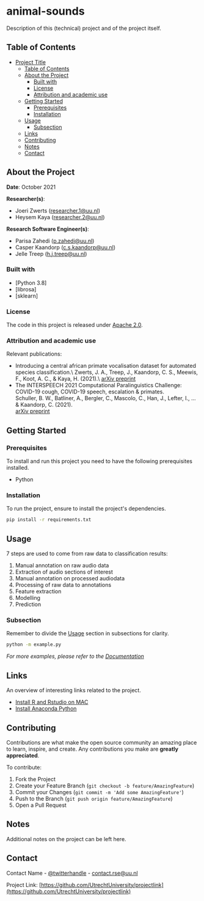 # animal-sounds

<!-- Include Github badges here (optional) -->
<!-- e.g. Github Actions workflow status -->

Description of this (technical) project and of the project itself.

<!-- TABLE OF CONTENTS -->
## Table of Contents

- [Project Title](#project-title)
  - [Table of Contents](#table-of-contents)
  - [About the Project](#about-the-project)
    - [Built with](#built-with)
    - [License](#license)
    - [Attribution and academic use](#attribution-and-academic-use)
  - [Getting Started](#getting-started)
    - [Prerequisites](#prerequisites)
    - [Installation](#installation)
  - [Usage](#usage)
    - [Subsection](#subsection)
  - [Links](#links)
  - [Contributing](#contributing)
  - [Notes](#notes)
  - [Contact](#contact)

<!-- ABOUT THE PROJECT -->
## About the Project

**Date**: October 2021

**Researcher(s)**:

- Joeri Zwerts (researcher.1@uu.nl)
- Heysem Kaya (researcher.2@uu.nl)

**Research Software Engineer(s)**:

- Parisa Zahedi (p.zahedi@uu.nl)
- Casper Kaandorp (c.s.kaandorp@uu.nl)
- Jelle Treep (h.j.treep@uu.nl)

### Built with

- [Python 3.8]
- [librosa]
- [sklearn]

<!-- Do not forget to also include the license in a separate file(LICENSE[.txt/.md]) and link it properly. -->
### License

The code in this project is released under [Apache 2.0](LICENSE.md).

### Attribution and academic use

Relevant publications:

- Introducing a central african primate vocalisation dataset for automated species classification.\ 
Zwerts, J. A., Treep, J., Kaandorp, C. S., Meewis, F., Koot, A. C., & Kaya, H. (2021).\ 
[arXiv preprint](https://arxiv.org/pdf/2101.10390.pdf)
- The INTERSPEECH 2021 Computational Paralinguistics Challenge: COVID-19 cough, COVID-19 speech, escalation & primates.\
Schuller, B. W., Batliner, A., Bergler, C., Mascolo, C., Han, J., Lefter, I., ... & Kaandorp, C. (2021).\
[arXiv preprint](https://arxiv.org/pdf/2102.13468.pdf)


<!-- GETTING STARTED -->
## Getting Started



### Prerequisites

To install and run this project you need to have the following prerequisites installed.

- Python

### Installation

To run the project, ensure to install the project's dependencies.

```sh
pip install -r requirements.txt
```

<!-- USAGE -->
## Usage
7 steps are used to come from raw data to classification results:
1. Manual annotation on raw audio data
2. Extraction of audio sections of interest
3. Manual annotation on processed audiodata
4. Processing of raw data to annotations
5. Feature extraction
6. Modelling
7. Prediction

### Subsection

Remember to divide the [Usage](#Usage) section in subsections for clarity.

```sh
python -m example.py
```

_For more examples, please refer to the [Documentation](sphinx-doc-website)_

<!-- LINKS -->
## Links

An overview of interesting links related to the project.

- [Install R and Rstudio on MAC](https://medium.com/@GalarnykMichael/install-r-and-rstudio-on-mac-e911606ce4f4)
- [Install Anaconda Python](https://www.anaconda.com/download/)

<!-- CONTRIBUTING -->
## Contributing

Contributions are what make the open source community an amazing place to learn, inspire, and create. Any contributions you make are **greatly appreciated**.

To contribute:

1. Fork the Project
2. Create your Feature Branch (`git checkout -b feature/AmazingFeature`)
3. Commit your Changes (`git commit -m 'Add some AmazingFeature'`)
4. Push to the Branch (`git push origin feature/AmazingFeature`)
5. Open a Pull Request

<!-- NOTES -->
## Notes

Additional notes on the project can be left here.

<!-- CONTACT -->
## Contact

Contact Name - [@twitterhandle](https://twitter.com/username) - contact.rse@uu.nl

Project Link: [https://github.com/UtrechtUniversity/projectlink](https://github.com/UtrechtUniversity/projectlink)
